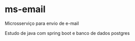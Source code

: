 # ms-email
Microsserviço para envio de e-mail

Estudo de java com spring boot e banco de dados postgres
